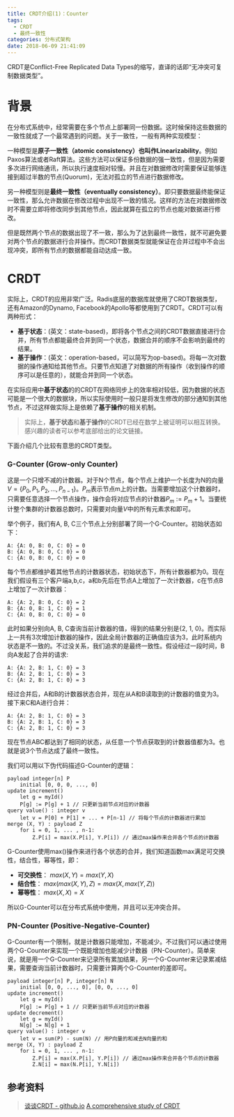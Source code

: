 ```yaml
---
title: CRDT介绍(1)：Counter
tags:
  - CRDT
  - 最终一致性
categories: 分布式架构
date: 2018-06-09 21:41:09
---
```



CRDT是Conflict-Free Replicated Data Types的缩写，直译的话即“无冲突可复制数据类型”。

<!-- more -->

# 背景
在分布式系统中，经常需要在多个节点上部署同一份数据。这时候保持这些数据的一致性就成了一个最常遇到的问题。关于一致性，一般有两种实现模型：

一种模型是**原子一致性（atomic consistency）**也叫作**Linearizability**。例如Paxos算法或者Raft算法。这些方法可以保证多份数据的强一致性，但是因为需要多次进行网络通讯，所以执行速度相对较慢。并且在对数据修改时需要保证能够连接到超过半数的节点(Quorum)，无法对孤立的节点进行数据修改。

另一种模型则是**最终一致性（eventually consistency）**。即只要数据最终能保证一致性，那么允许数据在修改过程中出现不一致的情况。这样的方法在对数据修改时不需要立即将修改同步到其他节点，因此就算在孤立的节点也能对数据进行修改。

但是既然两个节点的数据出现了不一致，那么为了达到最终一致性，就不可避免要对两个节点的数据进行合并操作。而CRDT数据类型就能保证在合并过程中不会出现冲突，即所有节点的数据都能自动达成一致。

# CRDT
实际上，CRDT的应用非常广泛。Radis底层的数据库就使用了CRDT数据类型，还有Amazon的Dynamo, Facebook的Apollo等都使用到了CRDT。CRDT可以有两种形式：

- **基于状态**：(英文：state-based)，即将各个节点之间的CRDT数据直接进行合并，所有节点都能最终合并到同一个状态，数据合并的顺序不会影响到最终的结果。
- **基于操作**：(英文：operation-based，可以简写为op-based)。将每一次对数据的操作通知给其他节点。只要节点知道了对数据的所有操作（收到操作的顺序可以是任意的），就能合并到同一个状态。

在实际应用中**基于状态**的的CRDT在网络同步上的效率相对较低，因为数据的状态可能是一个很大的数据块，所以实际使用时一般只是将发生修改的部分通知到其他节点，不过这样做实际上是依赖了**基于操作**的相关机制。

> 实际上，**基于状态**和**基于操作**的CRDT已经在数学上被证明可以相互转换。感兴趣的读者可以参考底部给出的论文链接。

下面介绍几个比较有意思的CRDT类型。

### G-Counter (Grow-only Counter)
这是一个只增不减的计数器。对于N个节点，每个节点上维护一个长度为N的向量$V=\{P_0, P_1, P_2, ..., P_{n-1}\}$。$P_m$表示节点m上的计数。当需要增加这个计数器时，只需要任意选择一个节点操作，操作会将对应节点的计数器$P_m := P_m + 1$。当要统计整个集群的计数器总数时，只需要对向量$V$中的所有元素求和即可。

举个例子，我们有A, B, C三个节点上分别部署了同一个G-Counter。初始状态如下：
```
A: {A: 0, B: 0, C: 0} = 0
B: {A: 0, B: 0, C: 0} = 0
C: {A: 0, B: 0, C: 0} = 0
```
每个节点都维护着其他节点的计数器状态，初始状态下，所有计数器都为0。现在我们假设有三个客户端a,b,c，a和b先后在节点A上增加了一次计数器，c在节点B上增加了一次计数器：
```
A: {A: 2, B: 0, C: 0} = 2
B: {A: 0, B: 1, C: 0} = 1
C: {A: 0, B: 0, C: 0} = 0
```
此时如果分别向A, B, C查询当前计数器的值，得到的结果分别是{2, 1, 0}。而实际上一共有3次增加计数器的操作，因此全局计数器的正确值应该为3，此时系统内状态是不一致的。不过没关系，我们追求的是最终一致性。假设经过一段时间，B向A发起了合并的请求:
```
A: {A: 2, B: 1, C: 0} = 3
B: {A: 2, B: 1, C: 0} = 3
C: {A: 2, B: 1, C: 0} = 3
```
经过合并后，A和B的计数器状态合并，现在从A和B读取到的计数器的值变为3。接下来C和A进行合并：
```
A: {A: 2, B: 1, C: 0} = 3
B: {A: 2, B: 1, C: 0} = 3
C: {A: 2, B: 1, C: 0} = 3
```
现在节点ABC都达到了相同的状态，从任意一个节点获取到的计数器值都为3。也就是说3个节点达成了最终一致性。

我们可以用以下伪代码描述G-Counter的逻辑：

```
payload integer[n] P
	initial [0, 0, 0, ..., 0]
update increment()
	let g = myId()
	P[g] := P[g] + 1 // 只更新当前节点对应的计数器
query value() : integer v
	let v = P[0] + P[1] + ... + P[n-1] // 将每个节点的计数器进行累加
merge (X, Y) : payload Z
	for i = 0, 1, ... , n-1:
		Z.P[i] = max(X.P[i], Y.P[i]) // 通过max操作来合并各个节点的计数器
```

G-Counter使用max()操作来进行各个状态的合并，我们知道函数max满足可交换性，结合性，幂等性，即：
- **可交换性**： $max(X, Y) = max(Y, X)$
- **结合性**： $max(max(X, Y), Z) = max(X, max(Y, Z))$
- **幂等性**： $max(X, X) = X$

所以G-Counter可以在分布式系统中使用，并且可以无冲突合并。

### PN-Counter (Positive-Negative-Counter)
G-Counter有一个限制，就是计数器只能增加，不能减少。不过我们可以通过使用两个G-Counter来实现一个既能增加也能减少计数器（PN-Counter）。简单来说，就是用一个G-Counter来记录所有累加结果，另一个G-Counter来记录累减结果，需要查询当前计数器时，只需要计算两个G-Counter的差即可。

```
payload integer[n] P, integer[n] N
	initial [0, 0, ..., 0], [0, 0, ..., 0]
update increment()
	let g = myId()
	P[g] := P[g] + 1 // 只更新当前节点对应的计数器
update decrement()
	let g = myId()
	N[g] := N[g] + 1
query value() : integer v
	let v = sum(P) - sum(N) // 用P向量的和减去N向量的和
merge (X, Y) : payload Z
	for i = 0, 1, ... , n-1:
		Z.P[i] = max(X.P[i], Y.P[i]) // 通过max操作来合并各个节点的计数器
		Z.N[i] = max(N.P[i], Y.N[i])
```

## 参考资料
> [谈谈CRDT - github.io](http://liyu1981.github.io/what-is-CRDT/)
> [A comprehensive study of CRDT](https://hal.inria.fr/file/index/docid/555588/filename/techreport.pdf)